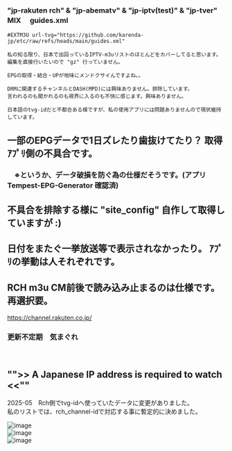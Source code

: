 
### "jp-rakuten rch" & "jp-abematv" & "jp-iptv(test)" & "jp-tver" MIX 　guides.xml
~~~
#EXTM3U url-tvg="https://github.com/karenda-jp/etc/raw/refs/heads/main/guides.xml"

私の知る限り、日本で出回っているIPTV-m3uリストのほとんどをカバーしてると思います。
編集を直接行いたいので "gz" 行っていません。

EPGの取得・結合・UPが地味にメンドクサイんですよね。。

DRMに関連するチャンネルとDASH(MPD)には興味ありません。排除しています。
言われるのも聞かれるのも視界に入るのも不快に感じます。興味ありません。

日本語のtvg-idだと不都合ある様ですが、私の使用アプリには問題ありませんので現状維持しています。
~~~

## 一部のEPGデータで1日ズレたり歯抜けてたり？ 取得ｱﾌﾟﾘ側の不具合です。
### 　※というか、データ破損を防ぐ為の仕様だそうです。(アプリ Tempest-EPG-Generator 確認済)
## 不具合を排除する様に "site_config" 自作して取得していますが :)
## 日付をまたぐ一挙放送等で表示されなかったり。 ｱﾌﾟﾘの挙動は人それぞれです。

## RCH m3u CM前後で読み込み止まるのは仕様です。再選択要。

https://channel.rakuten.co.jp/

### 更新不定期　気まぐれ
<br/>

## "">> A Japanese IP address is required to watch <<""

2025-05　Rch側でtvg-idへ使っていたデータに変更がありました。<br/>
私のリストでは、rch_channel-idで対応する事に暫定的に決めました。

![image](https://github.com/user-attachments/assets/c6629db5-6145-4199-b554-32d881f9b9cb)
<br/>
![image](https://github.com/user-attachments/assets/b8a08e60-1907-441b-aa0c-99a5754f7f5e)
<br/>
![image](https://github.com/user-attachments/assets/d26ddab7-b217-48f7-a3d3-d72d9031cf03)

<br/>
